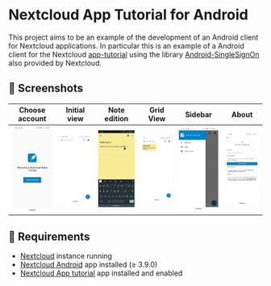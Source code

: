 # Nextcloud App Tutorial for Android

This project aims to be an example of the development of an Android client for Nextcloud applications. In particular this is an example of a Android client for the Nextcloud [app-tutorial](https://github.com/nextcloud/app-tutorial) using the library [Android-SingleSignOn](https://github.com/nextcloud/Android-SingleSignOn) also provided by Nextcloud.

## 👀 Screenshots

Choose account | Initial view | Note edition | Grid View | Sidebar | About
 ---- | -- | -- | -- | -- | --
![Choose account](https://github.com/matiasdelellis/app-tutorial-android/raw/master/doc/screenshots/nextcloud-app-tutorial-android-login.png) | ![Initial view](https://github.com/matiasdelellis/app-tutorial-android/raw/master/doc/screenshots/nextcloud-app-tutorial-android-empty-view.png)  |![Note edition](https://github.com/matiasdelellis/app-tutorial-android/raw/master/doc/screenshots/nextcloud-app-tutorial-android-note-editor.png) | ![Grid View](https://github.com/matiasdelellis/app-tutorial-android/raw/master/doc/screenshots/nextcloud-app-tutorial-android-note-grid-view.png) | ![Sidebar](https://github.com/matiasdelellis/app-tutorial-android/raw/master/doc/screenshots/nextcloud-app-tutorial-android-sidebar.png) | ![About](https://github.com/matiasdelellis/app-tutorial-android/raw/master/doc/screenshots/nextcloud-app-tutorial-android-about.png)

## :link: Requirements
  * [Nextcloud](https://nextcloud.com/) instance running
  * [Nextcloud Android](https://github.com/nextcloud/android) app installed (≥ 3.9.0)
  * [Nextcloud App tutorial](https://github.com/nextcloud/app-tutorial) app installed and enabled
